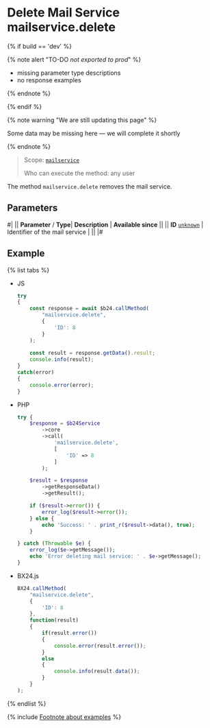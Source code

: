 # Delete Mail Service mailservice.delete

{% if build == 'dev' %}

{% note alert "TO-DO _not exported to prod_" %}

- missing parameter type descriptions
- no response examples

{% endnote %}

{% endif %}

{% note warning "We are still updating this page" %}

Some data may be missing here — we will complete it shortly

{% endnote %}

> Scope: [`mailservice`](../scopes/permissions.md)
>
> Who can execute the method: any user

The method `mailservice.delete` removes the mail service.

## Parameters

#|
||  **Parameter** / **Type**| **Description** | **Available since** ||
|| **ID**
[`unknown`](../data-types.md) | Identifier of the mail service | ||
|#

## Example

{% list tabs %}

- JS

    ```js
    try
    {
    	const response = await $b24.callMethod(
    		"mailservice.delete",
    		{
    			'ID': 8
    		}
    	);
    	
    	const result = response.getData().result;
    	console.info(result);
    }
    catch(error)
    {
    	console.error(error);
    }
    ```

- PHP

    ```php
    try {
        $response = $b24Service
            ->core
            ->call(
                'mailservice.delete',
                [
                    'ID' => 8
                ]
            );
    
        $result = $response
            ->getResponseData()
            ->getResult();
    
        if ($result->error()) {
            error_log($result->error());
        } else {
            echo 'Success: ' . print_r($result->data(), true);
        }
    
    } catch (Throwable $e) {
        error_log($e->getMessage());
        echo 'Error deleting mail service: ' . $e->getMessage();
    }
    ```

- BX24.js

    ```js
    BX24.callMethod(
        "mailservice.delete",
        {
            'ID': 8
        },
        function(result)
        {
            if(result.error())
            {
                console.error(result.error());
            }
            else
            {
                console.info(result.data());
            }
        }
    );
    ```

{% endlist %}

{% include [Footnote about examples](../../_includes/examples.md) %}